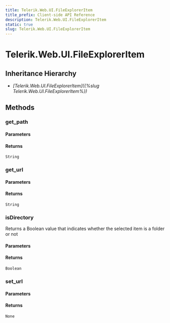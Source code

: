 ```yaml
---
title: Telerik.Web.UI.FileExplorerItem
title_prefix: Client-side API Reference
description: Telerik.Web.UI.FileExplorerItem
static: true
slug: Telerik.Web.UI.FileExplorerItem
---
```


# Telerik.Web.UI.FileExplorerItem  

## Inheritance Hierarchy

* *[Telerik.Web.UI.FileExplorerItem]({%slug Telerik.Web.UI.FileExplorerItem%})*


## Methods

### get_path

#### Parameters

#### Returns

`String`

### get_url

#### Parameters

#### Returns

`String` 

### isDirectory

Returns a Boolean value that indicates whether the selected item is a folder or not

#### Parameters

#### Returns

`Boolean` 

### set_url

#### Parameters

#### Returns

`None`

 



